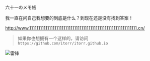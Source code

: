 六十一のメモ帳

我一直在问自己我想要的到底是什么？到现在还是没有找到答案！

http://www.111111111111111111111111111111111111111111111111111111111111.cn/

>如果你也想拥有一个这样的，请访问 `https://github.com/itorr/itorr.github.io`

![雷锋](https://imgsa.baidu.com/baike/c0%3Dbaike80%2C5%2C5%2C80%2C26/sign=6636d4914b540923be646b2cf331ba6c/b21bb051f8198618ddfdc53648ed2e738ad4e6ce.jpg)

